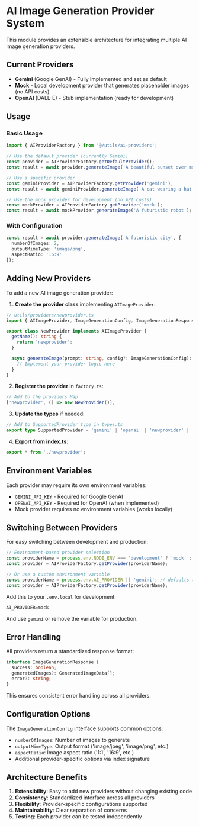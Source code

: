 # AI Image Generation Provider System

This module provides an extensible architecture for integrating multiple AI image generation providers.

## Current Providers

- **Gemini** (Google GenAI) - Fully implemented and set as default
- **Mock** - Local development provider that generates placeholder images (no API costs)
- **OpenAI** (DALL-E) - Stub implementation (ready for development)

## Usage

### Basic Usage

```typescript
import { AIProviderFactory } from '@/utils/ai-providers';

// Use the default provider (currently Gemini)
const provider = AIProviderFactory.getDefaultProvider();
const result = await provider.generateImage('A beautiful sunset over mountains');

// Use a specific provider
const geminiProvider = AIProviderFactory.getProvider('gemini');
const result = await geminiProvider.generateImage('A cat wearing a hat');

// Use the mock provider for development (no API costs)
const mockProvider = AIProviderFactory.getProvider('mock');
const result = await mockProvider.generateImage('A futuristic robot');
```

### With Configuration

```typescript
const result = await provider.generateImage('A futuristic city', {
  numberOfImages: 2,
  outputMimeType: 'image/png',
  aspectRatio: '16:9'
});
```

## Adding New Providers

To add a new AI image generation provider:

1. **Create the provider class** implementing `AIImageProvider`:

```typescript
// utils/providers/newprovider.ts
import { AIImageProvider, ImageGenerationConfig, ImageGenerationResponse } from './types';

export class NewProvider implements AIImageProvider {
  getName(): string {
    return 'newprovider';
  }

  async generateImage(prompt: string, config?: ImageGenerationConfig): Promise<ImageGenerationResponse> {
    // Implement your provider logic here
  }
}
```

2. **Register the provider** in `factory.ts`:

```typescript
// Add to the providers Map
['newprovider', () => new NewProvider()],
```

3. **Update the types** if needed:

```typescript
// Add to SupportedProvider type in types.ts
export type SupportedProvider = 'gemini' | 'openai' | 'newprovider' | 'stability';
```

4. **Export from index.ts**:

```typescript
export * from './newprovider';
```

## Environment Variables

Each provider may require its own environment variables:

- `GEMINI_API_KEY` - Required for Google GenAI
- `OPENAI_API_KEY` - Required for OpenAI (when implemented)
- Mock provider requires no environment variables (works locally)

## Switching Between Providers

For easy switching between development and production:

```typescript
// Environment-based provider selection
const providerName = process.env.NODE_ENV === 'development' ? 'mock' : 'gemini';
const provider = AIProviderFactory.getProvider(providerName);

// Or use a custom environment variable
const providerName = process.env.AI_PROVIDER || 'gemini'; // defaults to gemini
const provider = AIProviderFactory.getProvider(providerName);
```

Add this to your `.env.local` for development:
```
AI_PROVIDER=mock
```

And use `gemini` or remove the variable for production.

## Error Handling

All providers return a standardized response format:

```typescript
interface ImageGenerationResponse {
  success: boolean;
  generatedImages?: GeneratedImageData[];
  error?: string;
}
```

This ensures consistent error handling across all providers.

## Configuration Options

The `ImageGenerationConfig` interface supports common options:

- `numberOfImages`: Number of images to generate
- `outputMimeType`: Output format ('image/jpeg', 'image/png', etc.)
- `aspectRatio`: Image aspect ratio ('1:1', '16:9', etc.)
- Additional provider-specific options via index signature

## Architecture Benefits

1. **Extensibility**: Easy to add new providers without changing existing code
2. **Consistency**: Standardized interface across all providers
3. **Flexibility**: Provider-specific configurations supported
4. **Maintainability**: Clear separation of concerns
5. **Testing**: Each provider can be tested independently 